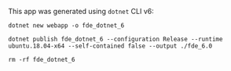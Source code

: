 This app was generated using `dotnet` CLI v6:
```
dotnet new webapp -o fde_dotnet_6

dotnet publish fde_dotnet_6 --configuration Release --runtime ubuntu.18.04-x64 --self-contained false --output ./fde_6.0

rm -rf fde_dotnet_6
```
